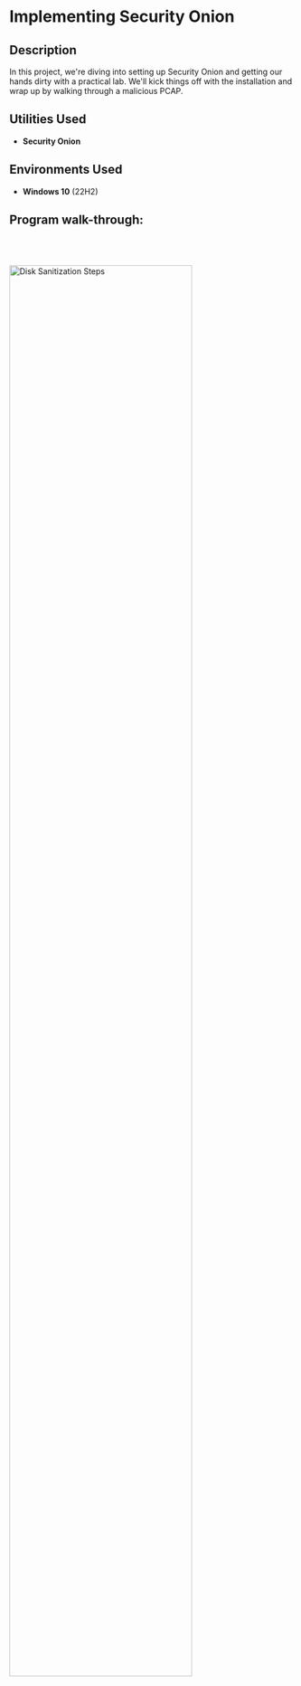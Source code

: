 <h1>Implementing Security Onion</h1>

 ### 

<h2>Description</h2>
In this project, we're diving into setting up Security Onion and getting our hands dirty with a practical lab. We'll kick things off with the installation and wrap up by walking through a malicious PCAP. 
<br />


<h2>Utilities Used</h2>

- <b>Security Onion</b>

<h2>Environments Used </h2>

- <b>Windows 10</b> (22H2)

<h2>Program walk-through:</h2>




                    
<br />
<br />
                        <br/>
<img src="" height="80%" width="80%" alt="Disk Sanitization Steps"/>
<br />
               <br/>

<br />
